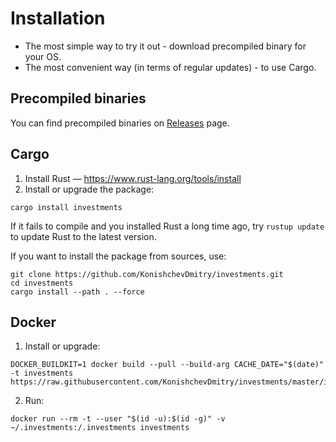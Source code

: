 # Installation

* The most simple way to try it out - download precompiled binary for your OS.
* The most convenient way (in terms of regular updates) - to use Cargo.

## Precompiled binaries

You can find precompiled binaries on [Releases](https://github.com/KonishchevDmitry/investments/releases) page.

## Cargo

1. Install Rust — https://www.rust-lang.org/tools/install
2. Install or upgrade the package:
```
cargo install investments
```
If it fails to compile and you installed Rust a long time ago, try `rustup update` to update Rust to the latest version.

If you want to install the package from sources, use:
```
git clone https://github.com/KonishchevDmitry/investments.git
cd investments
cargo install --path . --force
```

## Docker

1. Install or upgrade:
```
DOCKER_BUILDKIT=1 docker build --pull --build-arg CACHE_DATE="$(date)" -t investments https://raw.githubusercontent.com/KonishchevDmitry/investments/master/install.dockerfile
```
2. Run:
```
docker run --rm -t --user "$(id -u):$(id -g)" -v ~/.investments:/.investments investments
```